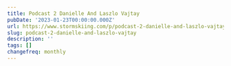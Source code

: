 ```yaml
---
title: Podcast 2 Danielle And Laszlo Vajtay
pubDate: '2023-01-23T00:00:00.000Z'
url: https://www.stormskiing.com/p/podcast-2-danielle-and-laszlo-vajtay
slug: podcast-2-danielle-and-laszlo-vajtay
description: ''
tags: []
changefreq: monthly
---
```


<!-- Add post content below -->
